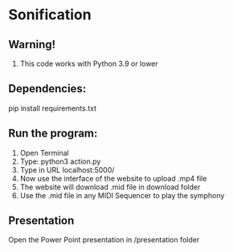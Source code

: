 # Sonification

<h2>Warning!</h2>
    <ol>
	<li>This code works with Python 3.9 or lower</li>
    </ol>




<h2>Dependencies:</h2>
    <p>pip install requirements.txt</p>





<h2>Run the program:</h2>
   <ol> 
    <li>Open Terminal</li> 
    <li>Type: python3 action.py</li>
    <li>Type in URL localhost:5000/</li> 
    <li>Now use the interface of the website to upload .mp4 file</li>
    <li>The website will download .mid file in download folder</li>
    <li>Use the .mid file in any MIDI Sequencer to play the symphony</li>   
   </ol>


<h2>Presentation</h2>
<p>Open the Power Point presentation in /presentation folder</p>



